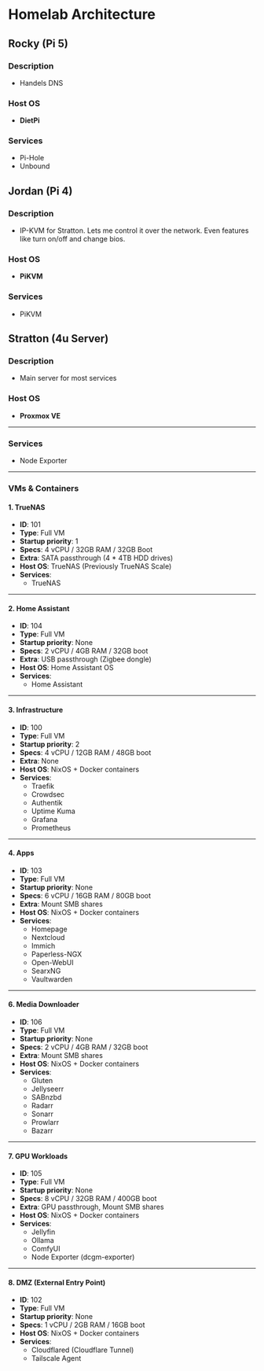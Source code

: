 # Homelab Architecture

## Rocky (Pi 5)
### Description
- Handels DNS

### Host OS
- **DietPi**

### Services
- Pi-Hole
- Unbound



## Jordan (Pi 4)
### Description
- IP-KVM for Stratton. Lets me control it over the network. Even features like turn on/off and change bios.

### Host OS
- **PiKVM**

### Services
- PiKVM



## Stratton (4u Server)
### Description
- Main server for most services

### Host OS
- **Proxmox VE**

---

### Services
- Node Exporter

---

### VMs & Containers

#### 1. TrueNAS
- **ID**: 101
- **Type**: Full VM
- **Startup priority**: 1
- **Specs**: 4 vCPU / 32GB RAM / 32GB Boot
- **Extra**: SATA passthrough (4 * 4TB HDD drives)
- **Host OS**: TrueNAS (Previously TrueNAS Scale)
- **Services**:
  - TrueNAS

---

#### 2. Home Assistant
- **ID**: 104
- **Type**: Full VM
- **Startup priority**: None
- **Specs**: 2 vCPU / 4GB RAM / 32GB boot
- **Extra**: USB passthrough (Zigbee dongle)
- **Host OS**: Home Assistant OS
- **Services**:
  - Home Assistant

---

#### 3. Infrastructure
- **ID**: 100
- **Type**: Full VM
- **Startup priority**: 2
- **Specs**: 4 vCPU / 12GB RAM / 48GB boot
- **Extra**: None
- **Host OS**: NixOS + Docker containers
- **Services**:
  - Traefik
  - Crowdsec
  - Authentik
  - Uptime Kuma
  - Grafana
  - Prometheus

---

#### 4. Apps
- **ID**: 103
- **Type**: Full VM
- **Startup priority**: None
- **Specs**: 6 vCPU / 16GB RAM / 80GB boot
- **Extra**: Mount SMB shares
- **Host OS**: NixOS + Docker containers
- **Services**:
  - Homepage
  - Nextcloud
  - Immich
  - Paperless-NGX
  - Open-WebUI
  - SearxNG
  - Vaultwarden

---

#### 6. Media Downloader
- **ID**: 106
- **Type**: Full VM
- **Startup priority**: None
- **Specs**: 2 vCPU / 4GB RAM / 32GB boot
- **Extra**: Mount SMB shares
- **Host OS**: NixOS + Docker containers
- **Services**:
  - Gluten
  - Jellyseerr
  - SABnzbd
  - Radarr
  - Sonarr
  - Prowlarr
  - Bazarr

---

#### 7. GPU Workloads
- **ID**: 105
- **Type**: Full VM
- **Startup priority**: None
- **Specs**: 8 vCPU / 32GB RAM / 400GB boot
- **Extra**: GPU passthrough, Mount SMB shares
- **Host OS**: NixOS + Docker containers
- **Services**:
  - Jellyfin
  - Ollama
  - ComfyUI
  - Node Exporter (dcgm-exporter)

---

#### 8. DMZ (External Entry Point)
- **ID**: 102
- **Type**: Full VM
- **Startup priority**: None
- **Specs**: 1 vCPU / 2GB RAM / 16GB boot
- **Host OS**: NixOS + Docker containers
- **Services**:
  - Cloudflared (Cloudflare Tunnel)
  - Tailscale Agent